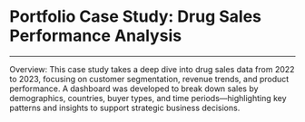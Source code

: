 # Portfolio Case Study: Drug Sales Performance Analysis

---
Overview:
This case study takes a deep dive into drug sales data from 2022 to 2023, focusing on customer segmentation, revenue trends, and product performance. A dashboard was developed to break down sales by demographics, countries, buyer types, and time periods—highlighting key patterns and insights to support strategic business decisions.

